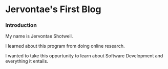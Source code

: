 # Jervontae's First Blog

### Introduction

My name is Jervontae Shotwell.

I learned about this program from doing online research.

I wanted to take this oppurtunity to learn about Software Development and everything it entails.
